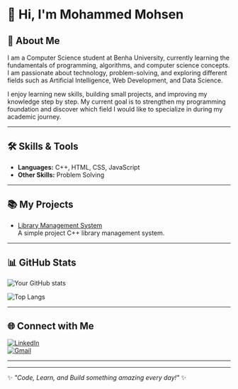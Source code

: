 # 👋 Hi, I'm **Mohammed Mohsen**  

## 🚀 About Me
I am a Computer Science student at Benha University, currently learning the fundamentals of programming, algorithms, and computer science concepts. I am passionate about technology, problem-solving, and exploring different fields such as Artificial Intelligence, Web Development, and Data Science.

I enjoy learning new skills, building small projects, and improving my knowledge step by step. My current goal is to strengthen my programming foundation and discover which field I would like to specialize in during my academic journey.

---

## 🛠️ Skills & Tools
- **Languages:** C++, HTML, CSS, JavaScript
- **Other Skills:** Problem Solving  
---

## 📚 My Projects

- [Library Management System](https://github.com/Mohammed-Mohsen2006/Library-Management-System)  
  A simple project C++ library management system.
  
---

## 📊 GitHub Stats
![Your GitHub stats](https://github-readme-stats.vercel.app/api?username=Mohammed-Mohsen2006&show_icons=true&theme=radical)  

![Top Langs](https://github-readme-stats.vercel.app/api/top-langs/?username=Mohammed-Mohsen2006&layout=compact&theme=radical)

---

## 🌐 Connect with Me
[![LinkedIn](https://img.shields.io/badge/LinkedIn-Profile-blue?logo=linkedin)](https://www.linkedin.com/in/Mohammed-Mohsen2006)  
[![Gmail](https://img.shields.io/badge/Email-Here-red?logo=gmail)](mailto:momohsen323@gmail.com)  

---
---
✨ *"Code, Learn, and Build something amazing every day!"* ✨
